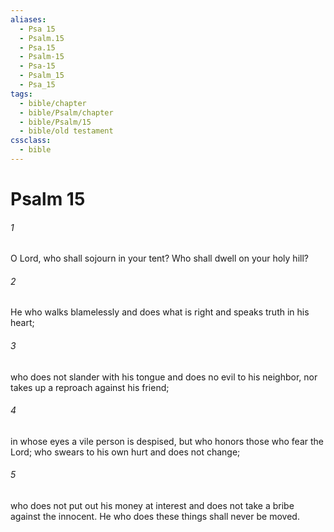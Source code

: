 ```yaml
---
aliases:
  - Psa 15
  - Psalm.15
  - Psa.15
  - Psalm-15
  - Psa-15
  - Psalm_15
  - Psa_15
tags:
  - bible/chapter
  - bible/Psalm/chapter
  - bible/Psalm/15
  - bible/old testament
cssclass:
  - bible
---
```


# Psalm 15

###### 1
O Lord, who shall sojourn in your tent? Who shall dwell on your holy hill?
###### 2
He who walks blamelessly and does what is right and speaks truth in his heart;
###### 3
who does not slander with his tongue and does no evil to his neighbor, nor takes up a reproach against his friend;
###### 4
in whose eyes a vile person is despised, but who honors those who fear the Lord; who swears to his own hurt and does not change;
###### 5
who does not put out his money at interest and does not take a bribe against the innocent. He who does these things shall never be moved.


